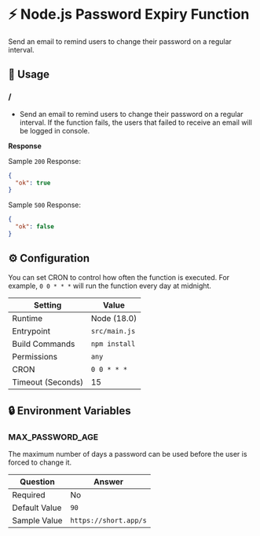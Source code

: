 # ⚡ Node.js Password Expiry Function

Send an email to remind users to change their password on a regular interval.

## 🧰 Usage

### /

- Send an email to remind users to change their password on a regular interval. If the function fails, the users that failed to receive an email will be logged in console.

**Response**

Sample `200` Response:

```json
{
  "ok": true
}
```

Sample `500` Response:

```json
{
  "ok": false
}
```

## ⚙️ Configuration

You can set CRON to control how often the function is executed. For example, `0 0 * * *` will run the function every day at midnight.

| Setting           | Value         |
| ----------------- | ------------- |
| Runtime           | Node (18.0)   |
| Entrypoint        | `src/main.js` |
| Build Commands    | `npm install` |
| Permissions       | `any`         |
| CRON              | `0 0 * * *`   |
| Timeout (Seconds) | 15            |

## 🔒 Environment Variables

### MAX_PASSWORD_AGE

The maximum number of days a password can be used before the user is forced to change it.

| Question      | Answer                |
| ------------- | --------------------- |
| Required      | No                    |
| Default Value | `90`                  |
| Sample Value  | `https://short.app/s` |
